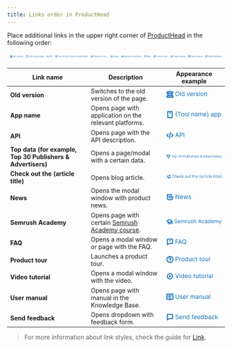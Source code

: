 ```yaml
---
title: Links order in ProductHead
---
```


Place additional links in the upper right corner of [ProductHead](/components/product-head/) in the following order:

![links order](static/links-order.png)

| Link name                                                   | Description                                                                         | Appearance example                |
| ----------------------------------------------------------- | ----------------------------------------------------------------------------------- | --------------------------------- |
| **Old version**                                             | Switches to the old version of the page.                                            | ![links order](static/link1.png)  |
| **App name**                                                | Opens page with application on the relevant platforms.                              | ![links order](static/link2.png)  |
| **API**                                                     | Opens page with the API description.                                                | ![links order](static/link3.png)  |
| **Top data (for example, Top 30 Publishers & Advertisers)** | Opens a page/modal with a certain data.                                             | ![links order](static/link4.png)  |
| **Check out the (article title)**                           | Opens blog article.                                                                 | ![links order](static/link5.png)  |
| **News**                                                    | Opens the modal window with product news.                                           | ![links order](static/link6.png)  |
| **Semrush Academy**                                         | Opens page with certain [Semrush Academy course](https://www.semrush.com/academy/). | ![links order](static/link7.png)  |
| **FAQ**                                                     | Opens a modal window or page with the FAQ.                                          | ![links order](static/link8.png)  |
| **Product tour**                                            | Launches a product tour.                                                            | ![links order](static/link9.png)  |
| **Video tutorial**                                          | Opens a modal window with the video.                                                | ![links order](static/link10.png) |
| **User manual**                                             | Opens page with manual in the Knowledge Base.                                       | ![links order](static/link11.png) |
| **Send feedback**                                           | Opens dropdown with feedback form.                                                  | ![links order](static/link12.png) |

> For more information about link styles, check the guide for [Link](/components/link/).
